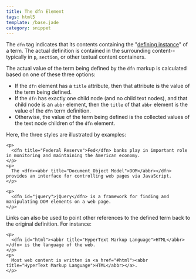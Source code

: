 ```yaml
---
title: The dfn Element
tags: html5
template: /base.jade
category: snippet
---
```


The `dfn` tag indicates that its contents containing the "[defining instance](http://www.w3.org/TR/html5/text-level-semantics.html#the-dfn-element)" of a term. The actual definition is contained in the surrounding content--typically in `p`, `section`, or other textual content containers.

The actual value of the term being defined by the `dfn` markup is calculated based on one of these three options:

* If the `dfn` element has a `title` attribute, then that attribute is the value of the term being defined.
* If the `dfn` has exactly one child node (and no child text nodes), and that child node is an `abbr` element, then the `title` of that `abbr` element is the value of the `dfn` term definition.
* Otherwise, the value of the term being defined is the collected values of the text node children of the `dfn` element.

Here, the three styles are illustrated by examples:

```
<p>
  <dfn title="Federal Reserve">Fed</dfn> banks play in important role in monitoring and maintaining the American economy.
</p>
<p>
  The <dfn><abbr title="Document Object Model">DOM</abbr></dfn> provides an interface for controlling web pages via JavaScript.
</p>

<p>
  <dfn id="jquery">jQuery</dfn> is a framework for finding and manipulating DOM elements on a web page.
</p>
```

Links can also be used to point other references to the defined term back to the original definition. For instance:

```
<p>
  <dfn id="html"><abbr title="HyperText Markup Language">HTML</abbr></dfn> is the language of the web.
</p>
<p>
  Most web content is written in <a href="#html"><abbr title="HyperText Markup Language">HTML</abbr></a>.
</p>
```
